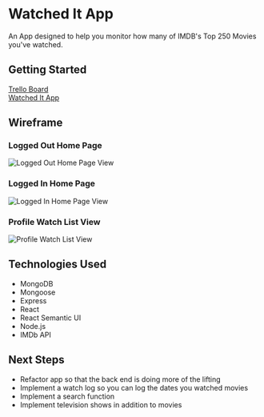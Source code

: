 # Watched It App

An App designed to help you monitor how many of IMDB's Top 250 Movies you've watched.

## Getting Started
[Trello Board](https://trello.com/b/kJhxykjX/seir-project-4)<br/>
[Watched It App](https://watcheditapp.herokuapp.com/)

## Wireframe

### Logged Out Home Page
![Logged Out Home Page View](https://user-images.githubusercontent.com/32117930/170739424-c935ca0d-4750-4d2f-88fa-f22ad188314a.png)

### Logged In Home Page
![Logged In Home Page View](https://user-images.githubusercontent.com/32117930/170739415-173f0b4d-23e4-4160-9249-2e278ddb634b.png)

### Profile Watch List View
![Profile Watch List View](https://user-images.githubusercontent.com/32117930/170739420-497e488e-0513-4b93-8622-687c48fc01ea.png)

## Technologies Used
- MongoDB
- Mongoose
- Express
- React
- React Semantic UI
- Node.js
- IMDb API

## Next Steps

- Refactor app so that the back end is doing more of the lifting
- Implement a watch log so you can log the dates you watched movies
- Implement a search function
- Implement television shows in addition to movies
